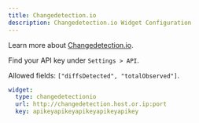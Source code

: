 ```yaml
---
title: Changedetection.io
description: Changedetection.io Widget Configuration
---
```


Learn more about [Changedetection.io](https://github.com/dgtlmoon/changedetection.io).

Find your API key under `Settings > API`.

Allowed fields: `["diffsDetected", "totalObserved"]`.

```yaml
widget:
  type: changedetectionio
  url: http://changedetection.host.or.ip:port
  key: apikeyapikeyapikeyapikeyapikey
```
